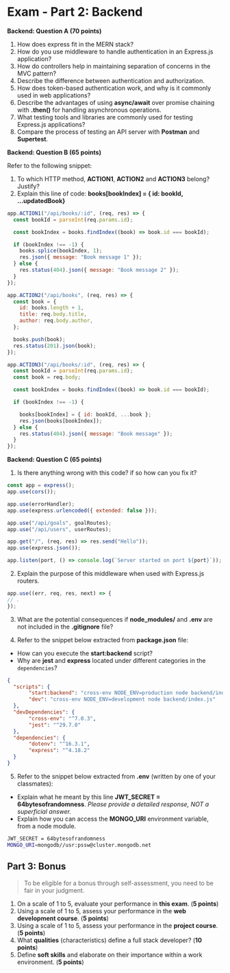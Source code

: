 # Exam - Part 2: Backend

**Backend: Question A (70 points)**

1. How does express fit in the MERN stack?
2. How do you use middleware to handle authentication in an Express.js application?
3. How do controllers help in maintaining separation of concerns in the MVC pattern?
4. Describe the difference between authentication and authorization.
5. How does token-based authentication work, and why is it commonly used in web applications?
6. Describe the advantages of using **async/await** over promise chaining with **.then()** for handling asynchronous operations.
7. What testing tools and libraries are commonly used for testing Express.js applications?
8. Compare the process of testing an API server with **Postman** and **Supertest**.

**Backend: Question B (65 points)**

Refer to the following snippet:

1. To which HTTP method, **ACTION1**, **ACTION2** and **ACTION3** belong? Justify?
2. Explain this line of code: **books[bookIndex] = { id: bookId, ...updatedBook}**

```javascript
app.ACTION1("/api/books/:id", (req, res) => {
  const bookId = parseInt(req.params.id);

  const bookIndex = books.findIndex((book) => book.id === bookId);

  if (bookIndex !== -1) {
    books.splice(bookIndex, 1);
    res.json({ message: "Book message 1" });
  } else {
    res.status(404).json({ message: "Book message 2" });
  }
});
```

```javascript
app.ACTION2("/api/books", (req, res) => {
  const book = {
    id: books.length + 1,
    title: req.body.title,
    author: req.body.author,
  };

  books.push(book);
  res.status(201).json(book);
});
```

<!-- Force page break -->
<div style="page-break-after: always;"></div>
<!-- Force page break -->

```js
app.ACTION3("/api/books/:id", (req, res) => {
  const bookId = parseInt(req.params.id);
  const book = req.body;

  const bookIndex = books.findIndex((book) => book.id === bookId);

  if (bookIndex !== -1) {

    books[bookIndex] = { id: bookId, ...book };
    res.json(books[bookIndex]);
  } else {
    res.status(404).json({ message: "Book message" });
  }
});
```

**Backend: Question C (65 points)**

1. Is there anything wrong with this code? if so how can you fix it?
```js
const app = express();
app.use(cors());

app.use(errorHandler);
app.use(express.urlencoded({ extended: false }));

app.use("/api/goals", goalRoutes);
app.use("/api/users", userRoutes);

app.get("/", (req, res) => res.send("Hello"));
app.use(express.json());

app.listen(port, () => console.log(`Server started on port ${port}`));
```

2. Explain the purpose of this middleware when used with Express.js routers.

```javascript
app.use((err, req, res, next) => {
// .
});
```


3. What are the potential consequences if **node_modules/** and **.env** are not included in the **.gitignore** file?

4. Refer to the snippet below extracted from **package.json** file:
- How can you execute the **start:backend** script?
- Why are **jest** and **express** located under different categories in the `dependencies`?

```json
{
  "scripts": {
       "start:backend": "cross-env NODE_ENV=production node backend/index.js",
       "dev": "cross-env NODE_ENV=development node backend/index.js"
  },
  "devDependencies": {
       "cross-env": "^7.0.3",
       "jest": "^29.7.0"
  },
  "dependencies": {
       "dotenv": "^16.3.1",
       "express": "^4.18.2"
  }
}
```

5. Refer to the snippet below extracted from **.env** (written by one of your classmates):
- Explain what he meant by this line **JWT_SECRET = 64bytesofrandomness**. *Please provide a detailed response, NOT a superficial answer.*
- Explain how you can access the **MONGO_URI** environment variable, from a node module.

```sh
JWT_SECRET = 64bytesofrandomness
MONGO_URI=mongodb//usr:pssw@cluster.mongodb.net
```

<h2>Part 3: Bonus</h2>

> To be eligible for a bonus through self-assessment, you need to be fair in your judgment.

1. On a scale of 1 to 5, evaluate your performance in **this exam**. (**5 points**)
2.  Using a scale of 1 to 5, assess your performance in the **web development course**. (**5 points**)
3.  Using a scale of 1 to 5, assess your performance in the **project course**. (**5 points**)
4. What **qualities** (characteristics) define a full stack developer? (**10 points**)
5. Define **soft skills** and elaborate on their importance within a work environment.  (**5 points**)






